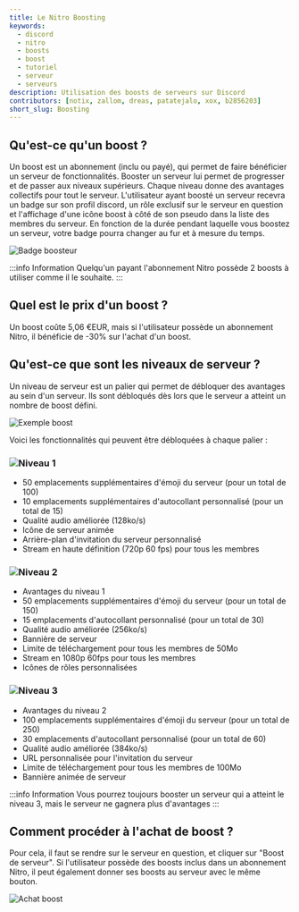 ```yaml
---
title: Le Nitro Boosting
keywords:
  - discord
  - nitro
  - boosts
  - boost
  - tutoriel
  - serveur
  - serveurs
description: Utilisation des boosts de serveurs sur Discord
contributors: [notix, zallom, dreas, patatejalo, xox, b2856203]
short_slug: Boosting
---
```


## Qu'est-ce qu'un boost ?
Un boost est un abonnement (inclu ou payé), qui permet de faire bénéficier un serveur de fonctionnalités. Booster un serveur lui permet de progresser et de passer aux niveaux supérieurs. Chaque niveau donne des avantages collectifs pour tout le serveur. L'utilisateur ayant boosté un serveur recevra un badge sur son profil discord, un rôle exclusif sur le serveur en question et l'affichage d'une icône boost à côté de son pseudo dans la liste des membres du serveur. En fonction de la durée pendant laquelle vous boostez un serveur, votre badge pourra changer au fur et à mesure du temps.

![Badge boosteur](https://i.discord.fr/jZ6.png)

:::info Information
Quelqu'un payant l'abonnement Nitro possède 2 boosts à utiliser comme il le souhaite.
:::

## Quel est le prix d'un boost ?
Un boost coûte 5,06 €EUR, mais si l'utilisateur possède un abonnement Nitro, il bénéficie de -30% sur l'achat d'un boost.

## Qu'est-ce que sont les niveaux de serveur ?
Un niveau de serveur est un palier qui permet de débloquer des avantages au sein d'un serveur. Ils sont débloqués dès lors que le serveur a atteint un nombre de boost défini.

![Exemple boost](https://i.discord.fr/pL8n.png)

Voici les fonctionnalités qui peuvent être débloquées à chaque palier :

### ![Niveau 1](https://i.discord.fr/1xdN.png)
* 50 emplacements supplémentaires d'émoji du serveur (pour un total de 100)
* 10 emplacements supplémentaires d'autocollant personnalisé (pour un total de 15)
* Qualité audio améliorée (128ko/s)
* Icône de serveur animée
* Arrière-plan d'invitation du serveur personnalisé
* Stream en haute définition (720p 60 fps) pour tous les membres

### ![Niveau 2](https://i.discord.fr/Ihfg.png)
* Avantages du niveau 1
* 50 emplacements supplémentaires d'émoji du serveur (pour un total de 150)
* 15 emplacements d'autocollant personnalisé (pour un total de 30)
* Qualité audio améliorée (256ko/s)
* Bannière de serveur
* Limite de téléchargement pour tous les membres de 50Mo
* Stream en 1080p 60fps pour tous les membres
* Icônes de rôles personnalisées

### ![Niveau 3](https://i.discord.fr/c7ai.png)
* Avantages du niveau 2
* 100 emplacements supplémentaires d'émoji du serveur (pour un total de 250)
* 30 emplacements d'autocollant personnalisé (pour un total de 60)
* Qualité audio améliorée (384ko/s)
* URL personnalisée pour l'invitation du serveur
* Limite de téléchargement pour tous les membres de 100Mo
* Bannière animée de serveur

:::info Information Vous pourrez toujours booster un serveur qui a atteint le niveau 3, mais le serveur ne gagnera plus d'avantages :::

## Comment procéder à l'achat de boost ?
Pour cela, il faut se rendre sur le serveur en question, et cliquer sur "Boost de serveur". Si l'utilisateur possède des boosts inclus dans un abonnement Nitro, il peut également donner ses boosts au serveur avec le même bouton.

![Achat boost](https://i.discord.fr/Qel.gif)
